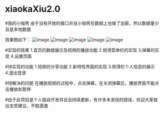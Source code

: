 # xiaokaXiu2.0
#我的小咖秀
由于没有开放的接口并且小咖秀在数据上也做了加密，所以数据量少且是本地数据

效果图如下：
![image](https://github.com/RuningFish/turnDemo/blob/master/ScreenShot/Snip20160308_9.png) 
![image](https://github.com/RuningFish/turnDemo/blob/master/ScreenShot/Snip20160308_10.png) 
![image](https://github.com/RuningFish/turnDemo/blob/master/ScreenShot/Snip20160308_11.png) 
![image](https://github.com/RuningFish/turnDemo/blob/master/ScreenShot/Snip20160308_12.png) 
![image](https://github.com/RuningFish/turnDemo/blob/master/ScreenShot/Snip20160308_13.png) 


#实现的效果
1.首页的数据展示及视频的播放功能
2.侧滑菜单栏的实现
3.弹幕的实现
4.设置页面

#待实现的功能
1.视频的分享功能
2.新特性界面的实现
3.侧滑栏个人信息的展示
4.退出登录

#待解决的问题
在播放视频的过程中，点击弹幕，在关闭弹幕后，播放界面不能点击播放和暂停

#由于此项目是个人独自开发并且会持续更新，有许多未发现的错误，欢迎大家提出宝贵建议，不胜感激